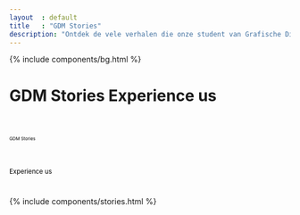 ```yaml
---
layout  : default
title   : "GDM Stories"
description: "Ontdek de vele verhalen die onze student van Grafische Digitale Media te vertellen hebben. Ervaar GDM."
---
```

<div class="container flex column">
    {% include components/bg.html %}
    <div class="externe container flex column maxed ">
        <h1 class="ahs__title padded-top-xxl blue xl padded-bottom-xl bold show-edge">
            GDM Stories
            <span class="ahs__title flex column bold lg">Experience us</span>
        </h1>
        <div class="svg-container ahs__title bold xl padded-top-xxl padded-bottom-xl hide-edge">
                <div class="svg-box">
                    <svg viewBox="0 0 900 100">
                        <symbol id="d-text">
                            <text text-anchor="left" x="0" y="81%" class="text--line">GDM Stories</text>
                        </symbol>
                        <g class="g-ants">
                            <use xlink:href="#d-text"
                                 class="text-copy"></use>
                        </g>
                    </svg>
                </div>
                <div class="svg-box">
                    <svg viewBox="0 0 620 110">
                        <symbol id="m-text">
                            <text text-anchor="left" x="0" y="55%" class="text--line">Experience us</text>
                        </symbol>
                        <g class="g-ants">
                            <use xlink:href="#m-text"
                                 class="text-copy"></use>
                        </g>
                    </svg>
                </div>
            </div>
    </div>
    {% include components/stories.html %}
</div>

